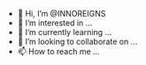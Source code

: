 - 👋 Hi, I’m @INNOREIGNS
- 👀 I’m interested in ...
- 🌱 I’m currently learning ...
- 💞️ I’m looking to collaborate on ...
- 📫 How to reach me ...

<!---
INNOREIGNS/INNOREIGNS is a ✨ special ✨ repository because its `README.md` (this file) appears on your GitHub profile.
You can click the Preview link to take a look at your changes.
--->

